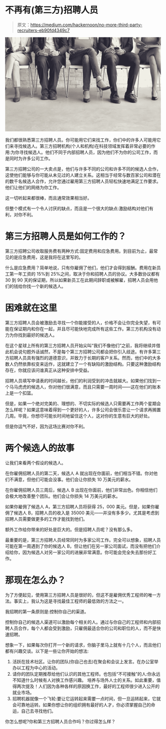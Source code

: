 # 不再有(第三方)招聘人员

> 原文：<https://medium.com/hackernoon/no-more-third-party-recruiters-eb90fd4349c7>

![](img/67717148629ed98220a165ed2a730988.png)

我们都很熟悉第三方招聘人员。你可能用它们来找工作，你们中的许多人可能用它们来寻找候选人。第三方招聘机构(个人和机构)在科技领域发挥着非常必要的作用:为你寻找候选人。他们不同于内部招聘人员，因为他们不为你的公司工作，而是同时为许多公司工作。

第三方招聘公司的一大卖点是，他们与许多不同的公司和许多不同的候选人合作，这使他们能够与你可能从未见过的人建立关系。这相当于经常与数百家公司和潜在的数千名候选人合作，允许您通过雇用第三方招聘人员轻松快速地满足工作要求。他们让他们的网络为你工作。

这一切听起来都很棒，而且通常效果相当好。

但整个模式有一个令人讨厌的缺点，而且是一个很大的缺点:激励结构对他们有利，对你不利。

# 第三方招聘人员是如何工作的？

第三方招聘公司收取服务费有两种方式:固定费用和应急费用。到目前为止，最常见的是应急费用，这是我将在这里写的。

什么是应急费用？简单地说，只有你雇佣了他们，他们才会得到报酬。费用在新员工第一年工资的 15%到 25%之间，取决于你和招聘人员的协议。大多数协议都有 30 到 90 天的保证期，所以如果新员工在此期间辞职或被解雇，招聘人员会用他们的钱给你找一个新的候选人。

# 困难就在这里

第三方招聘人员会被激励去寻找一个你能接受的人，价格不会让你完全失望，有可能在保证期内和你在一起，并且尽可能快地完成所有这些工作。第三方机构没有动力为你找到最好的候选人。

在这个星球上所有的第三方招聘人员开始尖叫“我们不像他们”之前，我将继续并借此机会说句题外话诚然，不是每个第三方招聘公司都会把你引入歧途。有许多第三方招聘人员具有强烈的道德意识，并致力于长期的客户关系。然而，他们中的大多数人仍然依靠权变来运作，这就建立了一个有缺陷的激励结构。只要这种激励结构存在，你就应该问谁真正从这种安排中受益。

招聘人员填写申请表的时间越长，他们的利润受到的冲击就越大。如果他们找到一个马马虎虎的候选人，你对他们很满意，而且只需要一周时间——这在他们的账本上是一个扣篮。

但是，如果一个绝对完美的、理想的、不切实际的候选人只需要再工作两个星期会怎么样呢？如果这意味着得到一个更好的人，许多公司会很乐意让一个请求再搁置几周。毕竟，你想尽可能长时间地留住这个人，这对你的生意有巨大的好处。

但是你运气不好，因为这场比赛对你不利。

# 两个候选人的故事

让我们来看两个假设的候选人。

在你雇佣招聘人员的第二天，候选人 A 就出现在你面前，他们相当不错。你对他们不满意，但他们可能会没事。他们会让你损失 10 万美元的薪水。

在你雇佣招聘人员三周后，候选人 B 出现在你面前，他们非常出色。你相信他们会极大地改善整个团队。他们会让你损失 14 万美元的薪水。

如果你雇佣了候选人 A，第三方招聘人员将获得 25，000 美元。但是，如果你雇佣了候选人 B，招聘人员的收入是 35000 美元——并没有多多少。尤其是考虑到招聘人员需要做更多的工作才能找到他们。

额外工作给你带来的好处是巨大的。但是招聘人员呢？没有那么多。

最重要的是，第三方招聘人员经常同时为多家公司工作。完全可以想象，招聘人员可能在第一周遇到了你的候选人 B，但让他们在另一家公司面试，而没有把他们介绍给你，因为候选人对另一家公司的进展非常满意。你可能会完全失去那份好工作。

# 那现在怎么办？

为了方便起见，使用第三方招聘人员是很好的，但这不是雇佣优秀工程师的唯一方法。事实上，我认为这是寻找最佳工程师的最低效的方法之一。

我招聘的第一条原则是:控制你自己的渠道。

控制你自己的候选人渠道可以激励每个相关的人。通过与你自己的工程师和内部招聘人员合作，每个人都会受到激励，只雇佣最适合你的公司和职位的人，而不是快速招聘。

想象一下，如果每次你打开一个新的请求，你脑子里马上就有十几个人，而且他们都有兴趣交谈。以下是一些让你开始的想法:

1.  活跃在技术社区。让你的团队(你自己也去)在聚会和会议上发言。在办公室举办以工程为中心的活动。
2.  请你的团队定期推荐给他们认识的其他工程师。也包括“不可接触”的人:你永远不知道什么时候有人对换工作感兴趣。
    培养与场外人士的关系。如此重要，值得两次提及！人们因为各种各样的原因换工作，最好的工程师很少进入公开的就业市场。
3.  招聘机器就像一个飞轮:要让它运转起来需要一点时间，但一旦运转起来，它就会可靠地运转。如果你想让你的组织拥有最好的人才，你必须掌握自己的命运，自己去寻找他们。

你怎么想呢?你和第三方招聘人员合作吗？你过得怎么样？